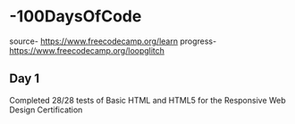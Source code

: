 # -100DaysOfCode
source- https://www.freecodecamp.org/learn
progress- https://www.freecodecamp.org/loopglitch

## Day 1
Completed 28/28 tests of Basic HTML and HTML5 for the Responsive Web Design Certification
